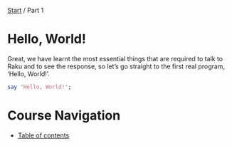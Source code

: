 [Start](../) / Part 1

# Hello, World!

Great, we have learnt the most essential things that are required to talk to Raku and to see the response, so let’s go straight to the first real program, ‘Hello, World!’.

```perl
say 'Hello, World!';
```

# Course Navigation 

* [Table of contents](../)
